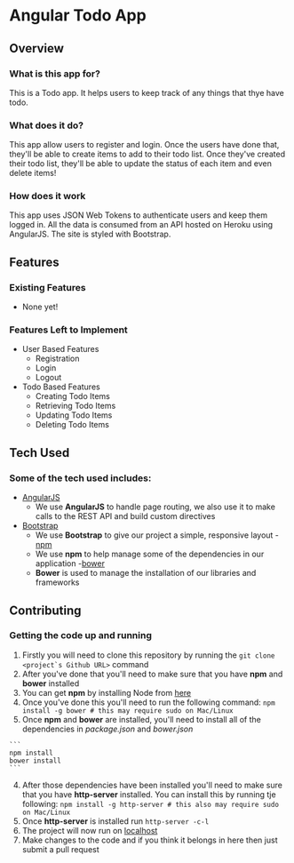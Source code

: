 # Angular Todo App

## Overview

### What is this app for?

This is a Todo app. It helps users to keep track of any things that thye have todo.

### What does it do?

This app allow users to register and login. Once the users have done that, they'll be able to create items to add to their todo list. Once they've created their todo list, they'll be able to update the status of each item and even delete items!

### How does it work

This app uses JSON Web Tokens to authenticate users and keep them logged in. All the data is consumed from an API hosted on Heroku using AngularJS. The site is styled with Bootstrap.

## Features

### Existing Features
- None yet!

### Features Left to Implement
- User Based Features
  - Registration
  - Login
  - Logout
- Todo Based Features
  - Creating Todo Items
  - Retrieving Todo Items
  - Updating Todo Items
  - Deleting Todo Items

## Tech Used

### Some of the tech used includes:
- [AngularJS](http://angularjs.org/)
  - We use **AngularJS** to handle page routing, we also use it to make calls to the REST API and build custom directives
- [Bootstrap](http://getbootstrap.com/)
  - We use **Bootstrap** to give our project a simple, responsive layout
-[npm](https://www.npmjs.com/)
  - We use **npm** to help manage some of the dependencies in our application
-[bower](https://bower.io/)
  - **Bower** is used to manage the installation of our libraries and frameworks

## Contributing

### Getting the code up and running
1. Firstly you will need to clone this repository by running the ```git clone <project`s Github URL>``` command
2. After you've done that you'll need to make sure that you have **npm** and **bower** installed
  1. You can get **npm** by installing Node from [here](https://nodejs.org/en/)
  2. Once you've done this you'll need to run the following command:
   `npm install -g bower # this may require sudo on Mac/Linux`
  3. Once **npm** and **bower** are installed, you'll need to install all of the dependencies in *package.json* and *bower.json*
    
    ```
    npm install
    bower install
    ```
  4. After those dependencies have been installed you'll need to make sure that you have **http-server** installed. You can install this by running tje following: ```npm install -g http-server # this also may require sudo on Mac/Linux```
  5. Once **http-server** is installed run ```http-server -c-l```
  6. The project will now run on [localhost](http://127.0.0.1:8080)
  7. Make changes to the code and if you think it belongs in here then just submit a pull request

